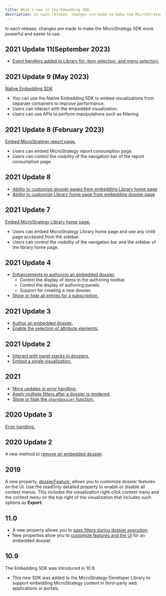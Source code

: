```yaml
---
title: What's new in the Embedding SDK
description: In each release, changes are made to make the MicroStrategy SDK more powerful and easier to use.
---
```


In each release, changes are made to make the MicroStrategy SDK more powerful and easier to use.

## 2021 Update 11(September 2023)
- [Event handlers added to Library for; item selection, and menu selection.](./add-functionality/add-event.md)

## 2021 Update 9 (May 2023)

[Native Embedding SDK](./native-embedding-architecture/native-embedding-architecture.md)

- You can use the Native Embedding SDK to embed visualizations from separate containers to improve performance.
- Users can interact with the embedded visualization.
- Users can use APIs to perform manipulations such as filtering.

## 2021 Update 8 (February 2023)

[Embed MicroStrategy report page.](./embed-report-page/embed-report-page.md)

- Users can embed MicroStrategy report consumption page.
- Users can control the visibility of the navigation bar of the report consumption page.

## 2021 Update 8

- [Ability to customize dossier pages from embedding Library home page](./embed-library-main-page/embed-custom-ui-on-all-pages.md)
- [Ability to customize Library home page from embedding dossier page](./add-functionality/methods-and-properties.md#customui)

## 2021 Update 7

[Embed MicroStrategy Library home page.](./embed-library-main-page/embed-library-main-page.md)

- Users can embed MicroStrategy Library home page and use any child page accessed from the sidebar.
- Users can control the visibility of the navigation bar and the sidebar of the library home page.

## 2021 Update 4

- [Enhancements to authoring an embedded dossier.](./add-functionality/authoring-library.md)
  - Control the display of items in the authoring toolbar.
  - Control the display of authoring panels.
  - Support for creating a new dossier.
- [Show or hide all entries for a subscription.](./add-functionality/methods-and-properties.md#methods-and-properties#sharefeature)

## 2021 Update 3

- [Author an embedded dossier.](./add-functionality/authoring-library.md)
- [Enable the selection of attribute elements.](./add-functionality/attribute-element-selection.md)

## 2021 Update 2

- [Interact with panel stacks in dossiers.](./add-functionality/panel-stacks.md)
- [Embed a single visualization.](./add-functionality/embed-vis.md)

## 2021

- [More updates in error handling.](./add-functionality/error-handling.md)
- [Apply multiple filters after a dossier is rendered.](./add-functionality/filters.md#apply-multiple-filters-after-the-dossier-is-rendered)
- [Show or hide the `shareDossier` function.](./add-functionality/methods-and-properties.md#sharefeature)

## 2020 Update 3

[Error handling.](./add-functionality/error-handling.md)

## 2020 Update 2

A new method to [remove an embedded dossier](./add-functionality/methods-and-properties.md#method-for-removing-an-embedded-dossier).

## 2019

A new property, [dossierFeature](./add-functionality/methods-and-properties.md#dossierfeature), allows you to customize dossier features on the UI. Use the readOnly detailed property to enable or disable all context menus. This includes the visualization right-click context menu and the context menu on the top right of the visualization that includes such options as **Export**.

## 11.0

- A new property allows you to [pass filters during dossier execution](./add-functionality/methods-and-properties.md#filters).
- New properties allow you to [customize features and the UI](./add-functionality/methods-and-properties.md) for an embedded dossier.

## 10.9

The Embedding SDK was introduced in 10.9.

- This new SDK was added to the MicroStrategy Developer Library to support embedding MicroStrategy content in third-party web applications or portals.
